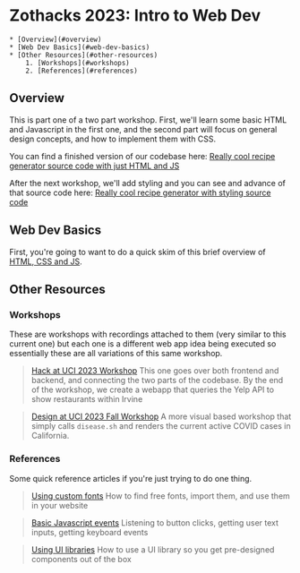 # Zothacks 2023: Intro to Web Dev

```table-of-contents
* [Overview](#overview)
* [Web Dev Basics](#web-dev-basics)
* [Other Resources](#other-resources)
    1. [Workshops](#workshops)
    2. [References](#references)

```

## Overview

This is part one of a two part workshop. First, we'll learn some basic HTML and Javascript in the first one, and the second part will focus on general design concepts, and how to implement them with CSS.

You can find a finished version of our codebase here: [Really cool recipe generator source code with just HTML and JS](https://github.com/ryqndev/learn-ryqn-dev/tree/main/src/content/tutorial/webapp-demos/zothacks-web-dev-2023/docs)

After the next workshop, we'll add styling and you can see and advance of that source code here: [Really cool recipe generator with styling source code](https://github.com/ryqndev/learn-ryqn-dev/tree/main/src/content/tutorial/webapp-demos/zothacks-web-design-2023/docs)

## Web Dev Basics

First, you're going to want to do a quick skim of this brief overview of [HTML, CSS and JS](../../../article/intro-to-web-dev/).

## Other Resources

### Workshops

These are workshops with recordings attached to them (very similar to this current one) but each one is a different web app idea being executed so essentially these are all variations of this same workshop.

> [Hack at UCI 2023 Workshop](../hack-at-uci-2023)
> This one goes over both frontend and backend, and connecting the two parts of the codebase. By the end of the workshop, we create a webapp that queries the Yelp API to show restaurants within Irvine

> [Design at UCI 2023 Fall Workshop](../design-at-uci-fall-23)
> A more visual based workshop that simply calls `disease.sh` and renders the current active COVID cases in California.

### References

Some quick reference articles if you're just trying to do one thing.

> [Using custom fonts](../../../article/how-to-use-fonts)
> How to find free fonts, import them, and use them in your website

> [Basic Javascript events](../../../tutorial/web-dev/fundamentals/events)
> Listening to button clicks, getting user text inputs, getting keyboard events

> [Using UI libraries](../../../article/using-web-ui-libraries)
> How to use a UI library so you get pre-designed components out of the box
